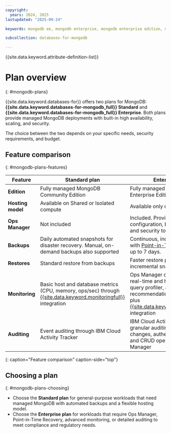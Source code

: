 ```yaml
---
copyright:
  years: 2024, 2025
lastupdated: "2025-09-24"

keywords: mongodb ee, mongodb enterprise, mongodb enterprise edition, mongodb enterprise plan

subcollection: databases-for-mongodb

---
```


{{site.data.keyword.attribute-definition-list}}

# Plan overview
{: #mongodb-plans}

{{site.data.keyword.databases-for}} offers two plans for MongoDB: **{{site.data.keyword.databases-for-mongodb_full}} Standard** and **{{site.data.keyword.databases-for-mongodb_full}} Enterprise**. Both plans provide managed MongoDB deployments with built-in high availability, scaling, and security.  

The choice between the two depends on your specific needs, security requirements, and budget.

## Feature comparison
{: #mongodb-plans-features}

| Feature | Standard plan | Enterprise plan |
|---------|---------------|-----------------|
| **Edition** | Fully managed MongoDB Community Edition | Fully managed MongoDB Enterprise Edition |
| **Hosting model** | Available on Shared or Isolated compute | Available only on Isolated compute |
| **Ops Manager** | Not included | Included. Provides monitoring, configuration, backup, automation, and security tooling |
| **Backups** | Daily automated snapshots for disaster recovery. Manual, on-demand backups also supported | Continuous, incremental backups with [Point-in-Time Recovery](#mongodbee-pitr) for up to 7 days. |
| **Restores** | Standard restore from backups | Faster restore performance from incremental snapshots and PITR |
| **Monitoring** | Basic host and database metrics (CPU, memory, ops/sec) through [{{site.data.keyword.monitoringfull}}](/docs/databases-for-mongodb?topic=databases-for-mongodb-monitoring) integration | Ops Manager dashboards with real-time and historical views, query profiler, automated index recommendations, custom alerts, plus [{{site.data.keyword.monitoringfull}}](/docs/databases-for-mongodb?topic=databases-for-mongodb-monitoring) integration |
| **Auditing** | Event auditing through IBM Cloud Activity Tracker | IBM Cloud Activity Tracker plus granular auditing of schema changes, authentication events, and CRUD operations via Ops Manager |
{: caption="Feature comparison" caption-side="top"}

## Choosing a plan
{: #mongodb-plans-choosing}

- Choose the **Standard plan** for general-purpose workloads that need managed MongoDB with automated backups and a flexible hosting model.  
- Choose the **Enterprise plan** for workloads that require Ops Manager, Point-in-Time Recovery, advanced monitoring, or detailed auditing to meet compliance and regulatory needs.  
